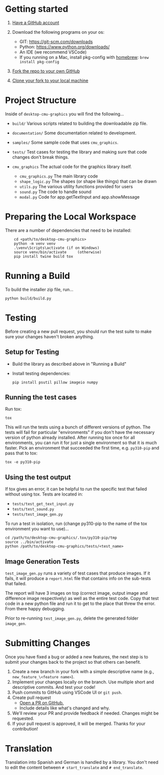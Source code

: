 # Getting started

1. [Have a GitHub account](https://docs.github.com/en/get-started/start-your-journey/creating-an-account-on-github)
2. Download the following programs on your os:

    - GIT: https://git-scm.com/downloads
    - Python: https://www.python.org/downloads/
    - An IDE (we recommend VSCode)
    - If you running on a Mac, install pkg-config with [homebrew](https://brew.sh/): `brew install pkg-config`

3. [Fork the repo to your own GitHub](https://docs.github.com/en/pull-requests/collaborating-with-pull-requests/working-with-forks/fork-a-repo#forking-a-repository)
4. [Clone your fork to your local machine](https://docs.github.com/en/repositories/creating-and-managing-repositories/cloning-a-repository#cloning-a-repository)

# Project Structure

Inside of `desktop-cmu-graphics` you will find the following...

- `build/` Various scripts related to building the downloadable zip file.
- `documentation/` Some documentation related to development. 
- `samples/` Some sample code that uses `cmu_graphics`.
- `tests/` Test cases for testing the library and making sure that code changes don't break things.
- `cmu_graphics` The actual code for the graphics library itself.

    - `cmu_graphics.py` The main library code
    - `shape_logic.py` The shapes (or shape like things) that can be drawn
    - `utils.py` The various utility functions provided for users
    - `sound.py` The code to handle sound
    - `modal.py` Code for app.getTextInput and app.showMessage

# Preparing the Local Workspace

There are a number of dependencies that need to be installed:

        cd <path/to/desktop-cmu-graphics>
        python -m venv venv
        .\venv\Scripts\activate (if on Windows)
        source venv/bin/activate     (otherwise)
        pip install twine build tox


# Running a Build

To build the installer zip file, run...

```
python build/build.py
```

# Testing

Before creating a new pull request, you should run the test suite to make sure your changes haven't broken anything.

## Setup for Testing

- Build the library as described above in "Running a Build"
- Install testing dependencies:

      pip install psutil pillow imageio numpy

## Running the test cases

Run tox:

```
tox
```

This will run the tests using a bunch of different versions of python. The tests will fail for particular "environments" if you don't have the necessary version of python already installed. After running tox once for all environments, you can run it for just a single environment so that it is much faster. Pick an environment that succeeded the first time, e.g. `py310-pip` and pass that to tox:

```
tox -e py310-pip
```

## Using the test output

If tox gives an error, it can be helpful to run the specific test that failed without using tox. Tests are located in:  

- `tests/test_get_text_input.py`
- `tests/test_sound.py`
- `tests/test_image_gen.py`

To run a test in isolation, run (change py310-pip to the name of the tox environment you want to use)...

    cd /path/to/desktop-cmu-graphics/.tox/py310-pip/tmp
    source ../bin/activate
    python /path/to/desktop-cmu-graphics/tests/<test_name>

## Image Generation Tests

`test_image_gen.py` runs a variety of test cases that produce images.  If it fails, it will produce a `report.html` file that contains info on the sub-tests that failed.

The report will have 3 images on top (correct image, output image and difference image respectively) as well as the entire test code. Copy that test code in a new python file and run it to get to the place that threw the error. From there happy debugging.

Prior to re-running `test_image_gen.py`, delete the generated folder `image_gen`.

# Submitting Changes

Once you have fixed a bug or added a new features, the next step is to submit your changes back to the project so that others can benefit.

1. Create a new branch in your fork with a simple descriptive name (e.g., `new_feature_\<feature name>`).
2. Implement your changes locally on the branch. Use multiple short and descriptive commits. And test your code!
3. Push commits to GitHub using VSCode UI or `git push`.
4. Create pull request
    - [Open a PR on GitHub.](https://docs.github.com/en/pull-requests/collaborating-with-pull-requests/proposing-changes-to-your-work-with-pull-requests/creating-a-pull-request)
    - Include details like what's changed and why.
5. We'll review your PR and provide feedback if needed. Changes might be requested.
6. If your pull request is approved, it will be merged.  Thanks for your contribution!

# Translation

Translation into Spanish and German is handled by a library.
You don't need to edit the content between `# start_translate` and `# end_translate`.

